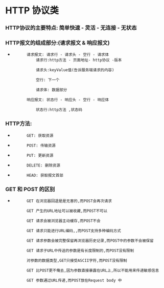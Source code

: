 #   HTTP 协议类
###     HTTP协议的主要特点: 简单快速 - 灵活 - 无连接 - 无状态

###     HTTP报文的组成部分:(请求报文 & 响应报文)
*           请求报文: 请求行 - 请求头 - 空行 - 请求体
                请求行:http方法 - 页面地址- http协议 -版本

                请求头:keyValue值(告诉服务端请求的内容)

                空行: 下一个

                请求体: 数据部分

            响应报文: 状态行 - 响应头 - 空行 - 响应体

                状态行:http方法 ,状态码

###     HTTP方法:
*           GET: 获取资源
*           POST: 传输资源
*           PUT: 更新资源
*           DELETE: 删除资源
*           HEAD: 获取报文首部

###     GET 和 POST 的区别

*           GET 在浏览器回退是是无害的,而POST会再次请求

            GET 产生的URL地址可以被收藏,而POST不可以
            
            GET 请求会被浏览器主动缓存,而POST不会
            
            GET 请求只能进行URL编码,,而POST支持多种编码方式
            
            GET 请求参数会被完整保留再浏览器历史记录,而POST中的参数不会被保留
            
            GET 请求子URL中传送的参数是有长度限制的,而POST没有限制
            
            对参数的数据类型,GET只接受ASCII字符,而POST没有限制
                        
            GET 比POST更不俺去,因为参数直接暴露在URL上,所以不能用来传递敏感信息
                        
            GET 参数通过URL传递,而POST放在Request body 中
            